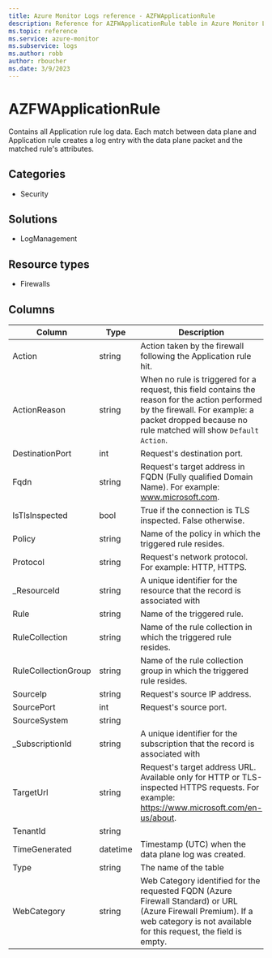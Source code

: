 ```yaml
---
title: Azure Monitor Logs reference - AZFWApplicationRule
description: Reference for AZFWApplicationRule table in Azure Monitor Logs.
ms.topic: reference
ms.service: azure-monitor
ms.subservice: logs
ms.author: robb
author: rboucher
ms.date: 3/9/2023
---
```


# AZFWApplicationRule

 Contains all Application rule log data. Each match between data plane and Application rule creates a log entry with the data plane packet and the matched rule's attributes.

## Categories

- Security
## Solutions

- LogManagement
## Resource types

- Firewalls




## Columns

| Column | Type | Description |
| --- | --- | --- |
| Action | string | Action taken by the firewall following the Application rule hit. |
| ActionReason | string | When no rule is triggered for a request, this field contains the reason for the action performed by the firewall. For example: a packet dropped because no rule matched will show `Default Action`. |
| DestinationPort | int | Request's destination port. |
| Fqdn | string | Request's target address in FQDN (Fully qualified Domain Name). For example: www.microsoft.com. |
| IsTlsInspected | bool | True if the connection is TLS inspected. False otherwise. |
| Policy | string | Name of the policy in which the triggered rule resides. |
| Protocol | string | Request's network protocol. For example: HTTP, HTTPS. |
| _ResourceId | string | A unique identifier for the resource that the record is associated with |
| Rule | string | Name of the triggered rule. |
| RuleCollection | string | Name of the rule collection in which the triggered rule resides. |
| RuleCollectionGroup | string | Name of the rule collection group in which the triggered rule resides. |
| SourceIp | string | Request's source IP address. |
| SourcePort | int | Request's source port. |
| SourceSystem | string |  |
| _SubscriptionId | string | A unique identifier for the subscription that the record is associated with |
| TargetUrl | string | Request's target address URL. Available only for HTTP or TLS-inspected HTTPS requests. For example: https://www.microsoft.com/en-us/about. |
| TenantId | string |  |
| TimeGenerated | datetime | Timestamp (UTC) when the data plane log was created. |
| Type | string | The name of the table |
| WebCategory | string | Web Category identified for the requested FQDN (Azure Firewall Standard) or URL (Azure Firewall Premium). If a web category is not available for this request, the field is empty. |

